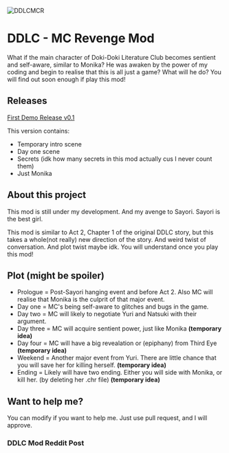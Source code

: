 ![DDLCMCR](https://raw.githubusercontent.com/firelightning13/DDLC-MCRevengeMod/master/mod_assets/DDLCMCR.png)
# DDLC - MC Revenge Mod
What if the main character of Doki-Doki Literature Club becomes sentient and self-aware, similar to Monika? He was awaken by the power of my coding and begin to realise that this is all just a game? What will he do? You will find out soon enough if play this mod!

## Releases
[First Demo Release v0.1](https://github.com/firelightning13/DDLC-MCRevengeMod/releases/tag/v0.1-demo)

This version contains:
- Temporary intro scene
- Day one scene
- Secrets (idk how many secrets in this mod actually cus I never count them)
- Just Monika

## About this project
This mod is still under my development. And my avenge to Sayori. Sayori is the best girl.

This mod is similar to Act 2, Chapter 1 of the original DDLC story, but this takes a whole(not really) new direction of the story. And weird twist of conversation. And plot twist maybe idk. You will understand once you play this mod!

## Plot (might be spoiler)
- Prologue = Post-Sayori hanging event and before Act 2. Also MC will realise that Monika is the culprit of that major event.
- Day one = MC's being self-aware to glitches and bugs in the game.
- Day two = MC will likely to negotiate Yuri and Natsuki with their argument.
- Day three = MC will acquire sentient power, just like Monika **(temporary idea)**
- Day four = MC will have a big revealation or (epiphany) from Third Eye **(temporary idea)**
- Weekend = Another major event from Yuri. There are little chance that you will save her for killing herself. **(temporary idea)**
- Ending = Likely will have two ending. Either you will side with Monika, or kill her. (by deleting her .chr file) **(temporary idea)**

## Want to help me?
You can modify if you want to help me. Just use pull request, and I will approve.

### DDLC Mod Reddit Post
